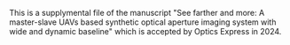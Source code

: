 This is a supplymental file of the manuscript "See farther and more: A master-slave UAVs based synthetic optical aperture imaging system with wide and dynamic baseline" which is accepted by Optics Express in 2024.
